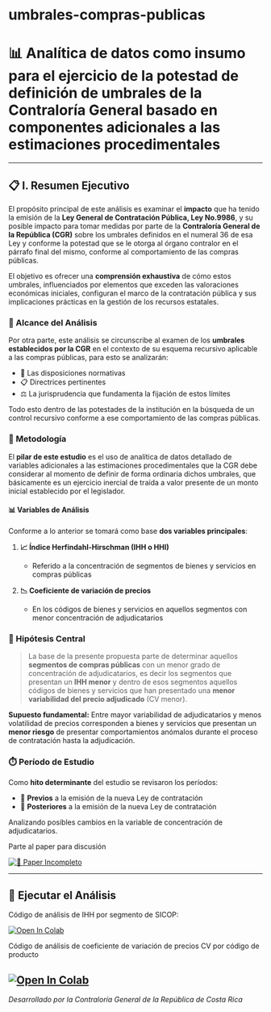 # umbrales-compras-publicas
# 📊 Analítica de datos como insumo para el ejercicio de la potestad de definición de umbrales de la Contraloría General basado en componentes adicionales a las estimaciones procedimentales

---

## 📋 I. Resumen Ejecutivo

El propósito principal de este análisis es examinar el **impacto** que ha tenido la emisión de la **Ley General de Contratación Pública, Ley No.9986**, y su posible impacto para tomar medidas por parte de la **Contraloría General de la República (CGR)** sobre los umbrales definidos en el numeral 36 de esa Ley y conforme la potestad que se le otorga al órgano contralor en el párrafo final del mismo, conforme al comportamiento de las compras públicas. 

El objetivo es ofrecer una **comprensión exhaustiva** de cómo estos umbrales, influenciados por elementos que exceden las valoraciones económicas iniciales, configuran el marco de la contratación pública y sus implicaciones prácticas en la gestión de los recursos estatales.

### 🎯 Alcance del Análisis

Por otra parte, este análisis se circunscribe al examen de los **umbrales establecidos por la CGR** en el contexto de su esquema recursivo aplicable a las compras públicas, para esto se analizarán:

- 📜 Las disposiciones normativas
- 📋 Directrices pertinentes  
- ⚖️ La jurisprudencia que fundamenta la fijación de estos límites

Todo esto dentro de las potestades de la institución en la búsqueda de un control recursivo conforme a ese comportamiento de las compras públicas.

### 🔬 Metodología

El **pilar de este estudio** es el uso de analítica de datos detallado de variables adicionales a las estimaciones procedimentales que la CGR debe considerar al momento de definir de forma ordinaria dichos umbrales, que básicamente es un ejercicio inercial de traída a valor presente de un monto inicial establecido por el legislador.

#### 📊 Variables de Análisis

Conforme a lo anterior se tomará como base **dos variables principales**:

1. **📈 Índice Herfindahl-Hirschman (IHH o HHI)** 
   - Referido a la concentración de segmentos de bienes y servicios en compras públicas

2. **📉 Coeficiente de variación de precios**
   - En los códigos de bienes y servicios en aquellos segmentos con menor concentración de adjudicatarios

### 🎯 Hipótesis Central

> La base de la presente propuesta parte de determinar aquellos **segmentos de compras públicas** con un menor grado de concentración de adjudicatarios, es decir los segmentos que presentan un **IHH menor** y dentro de esos segmentos aquellos códigos de bienes y servicios que han presentado una **menor variabilidad del precio adjudicado** (CV menor).

**Supuesto fundamental:** Entre mayor variabilidad de adjudicatarios y menos volatilidad de precios corresponden a bienes y servicios que presentan un **menor riesgo** de presentar comportamientos anómalos durante el proceso de contratación hasta la adjudicación.

### ⏱️ Período de Estudio

Como **hito determinante** del estudio se revisaron los períodos:
- 📅 **Previos** a la emisión de la nueva Ley de contratación
- 📅 **Posteriores** a la emisión de la nueva Ley de contratación

Analizando posibles cambios en la variable de concentración de adjudicatarios.

Parte al paper para discusión

[![📄 Paper Incompleto](https://img.shields.io/badge/PDF-Paper%2InCompleto-red?style=for-the-badge&logo=adobe-acrobat-reader)](https://github.com/cgrcostarica/umbrales-compras-publicas/blob/main/paper%20t%C3%A9cnico%20(4)_watermark.pdf)

---

## 🚀 Ejecutar el Análisis

Código de análisis de IHH por segmento de SICOP:

[![Open In Colab](https://colab.research.google.com/assets/colab-badge.svg)](https://colab.research.google.com/github/cgrcostarica/umbrales-compras-publicas/blob/main/umbrales_hhi_rfc.ipynb)



Código de análisis de coeficiente de variación de precios CV por código de producto 

[![Open In Colab](https://colab.research.google.com/assets/colab-badge.svg)](https://colab.research.google.com/github/cgrcostarica/umbrales-compras-publicas/blob/main/coeficiente_variacion_precio%20(1).ipynb)
---

*Desarrollado por la Contraloría General de la República de Costa Rica*



